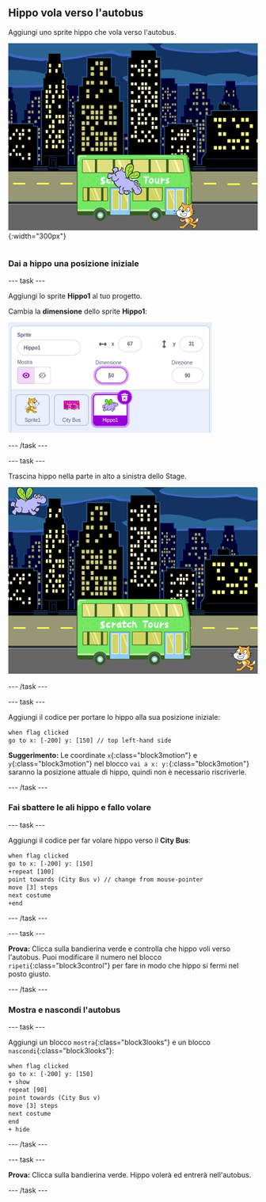 ## Hippo vola verso l'autobus

<div style="display: flex; flex-wrap: wrap">
<div style="flex-basis: 200px; flex-grow: 1; margin-right: 15px;">
Aggiungi uno sprite hippo che vola verso l'autobus.
</div>
<div>

![hippo vola verso l'autobus.](images/hippo-flies.png){:width="300px"}

</div>
</div>

### Dai a hippo una posizione iniziale

--- task ---

Aggiungi lo sprite **Hippo1** al tuo progetto.

Cambia la **dimensione** dello sprite **Hippo1**:

![Il riquadro Sprite per lo sprite Hippo1, con la dimensione impostata su 50.](images/hippo-sprite-size.png)

--- /task ---

--- task ---

Trascina hippo nella parte in alto a sinistra dello Stage.

![Lo sprite Hippo1 nella parte in alto a sinistra dello stage.](images/hippo-sprite-stage.png)

--- /task ---

--- task ---

Aggiungi il codice per portare lo hippo alla sua posizione iniziale:

```blocks3
when flag clicked
go to x: [-200] y: [150] // top left-hand side
```

**Suggerimento:** Le coordinate `x`{:class="block3motion"} e `y`{:class="block3motion"} nel blocco `vai a x: y:`{:class="block3motion"} saranno la posizione attuale di hippo, quindi non è necessario riscriverle.

--- /task ---

### Fai sbattere le ali hippo e fallo volare

--- task ---

Aggiungi il codice per far volare hippo verso il **City Bus**:

```blocks3
when flag clicked
go to x: [-200] y: [150] 
+repeat [100] 
point towards (City Bus v) // change from mouse-pointer
move [3] steps
next costume
+end
```

--- /task ---

--- task ---

**Prova:** Clicca sulla bandierina verde e controlla che hippo voli verso l'autobus. Puoi modificare il numero nel blocco `ripeti`{:class="block3control"} per fare in modo che hippo si fermi nel posto giusto.

--- /task ---

### Mostra e nascondi l'autobus

--- task ---

Aggiungi un blocco `mostra`{:class="block3looks"} e un blocco `nascondi`{:class="block3looks"}:

```blocks3
when flag clicked
go to x: [-200] y: [150] 
+ show
repeat [90] 
point towards (City Bus v)
move [3] steps
next costume
end
+ hide
```

--- /task ---

--- task ---

**Prova:** Clicca sulla bandierina verde. Hippo volerà ed entrerà nell'autobus.

--- /task ---
